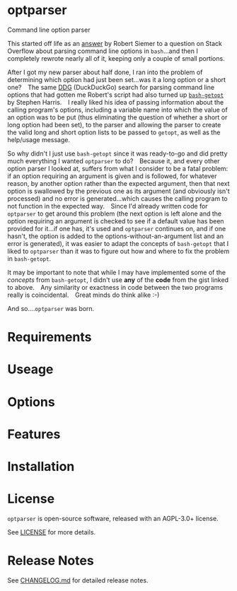 # optparser
Command line option parser

This started off life as an [answer](https://stackoverflow.com/questions/192249/how-do-i-parse-command-line-arguments-in-bash/29754866#29754866) by Robert Siemer to a question on Stack Overflow about parsing command line options in `bash`...and then I completely rewrote nearly all of it, keeping only a couple of small portions.

After I got my new parser about half done, I ran into the problem of determining which option had just been set...was it a long option or a short one?&emsp;The same [DDG](https://duckduckgo.com) (DuckDuckGo) search for parsing command line options that had gotten me Robert's script had also turned up [`bash-getopt`](https://gist.github.com/smhmic/9841936) by Stephen Harris.&emsp;I really liked his idea of passing information about the calling program's options, including a variable name into which the value of an option was to be put (thus eliminating the question of whether a short or long option had been set), to the parser and allowing the parser to create the valid long and short option lists to be passed to `getopt`, as well as the help/usage message.

So why didn't I just use `bash-getopt` since it was ready-to-go and did pretty much everything I wanted `optparser` to do?&emsp;Because it, and every other option parser I looked at, suffers from what I consider to be a fatal problem: if an option requiring an argument is given and is followed, for whatever reason, by another option rather than the expected argument, then that next option is swallowed by the previous one as its argument (and obviously isn't processed) and no error is generated...which causes the calling program to not function in the expected way.&emsp;Since I'd already written code for `optparser` to get around this problem (the next option is left alone and the option requiring an argument is checked to see if a default value has been provided for it...if one has, it's used and `optparser` continues on, and if one hasn't, the option is added to the options-without-an-argument list and an error is generated), it was easier to adapt the concepts of `bash-getopt` that I liked to `optparser` than it was to figure out how and where to fix the problem in `bash-getopt`.

It may be important to note that while I may have implemented some of the *concepts* from `bash-getopt`, I didn't use **any** of the **code** from the gist linked to above.&emsp;Any similarity or exactness in code between the two programs really is coincidental.&emsp;Great minds do think alike :-)

And so....`optparser` was born.

# Requirements
# Useage
# Options
# Features
# Installation
# License
`optparser` is open-source software, released with an AGPL-3.0+ license.

See [LICENSE](LICENSE) for more details.
# Release Notes
See [CHANGELOG.md](CHANGELOG.md) for detailed release notes.
